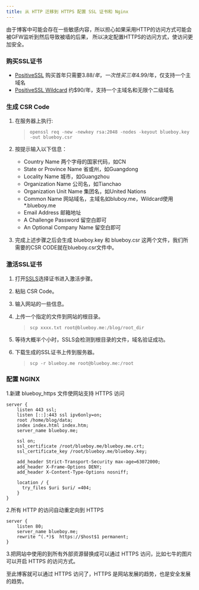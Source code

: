 ```yaml
---
title: 从 HTTP 迁移到 HTTPS 配置 SSL 证书和 Nginx
---
```


由于博客中可能会存在一些敏感内容，所以担心如果采用HTTP的访问方式可能会被GFW监听到然后导致被墙的后果，
所以决定配置HTTPS的访问方式，使访问更加安全。

### 购买SSL证书
+ [PositiveSSL](https://www.ssls.com/ssl-certificates/comodo-positivessl) 购买首年只需要$3.88/年，一次性买三年$4.99/年，仅支持一个主域名
+ [PositiveSSL Wildcard](https://www.ssls.com/ssl-certificates/comodo-positivessl-wildcard) 约$90/年，支持一个主域名和无限个二级域名

### 生成 CSR Code

1. 在服务器上执行:

     >```openssl req -new -newkey rsa:2048 -nodes -keyout blueboy.key -out blueboy.csr```

2. 按提示输入以下信息：

     + Country Name 两个字母的国家代码，如CN
     + State or Province Name 省或州，如Guangdong
     + Locality Name 城市，如Guangzhou
     + Organization Name 公司名，如Tianchao
     + Organization Unit Name 集团名，如United Nations
     + Common Name 网站域名，主域名如bluboy.me，Wildcard使用*.blueboy.me
     + Email Address 邮箱地址
     + A Challenge Password 留空白即可
     + An Optional Company Name 留空白即可

3. 完成上述步骤之后会生成 blueboy.key 和 blueboy.csr 这两个文件，我们所需要的CSR CODE就在blueboy.csr文件中。

### 激活SSL证书

1. 打开[SSLS](https://www.ssls.com/user/certificates)选择证书进入激活步骤。

2. 粘贴 CSR Code。

3. 输入网站的一些信息。

4. 上传一个指定的文件到网站的根目录。

    >```scp xxxx.txt root@blueboy.me:/blog/root_dir```

5. 等待大概半个小时，SSLS会检测到根目录的文件，域名验证成功。

6. 下载生成的SSL证书上传到服务器。

    >```scp -r blueboy.me root@blueboy.me:/root```


### 配置 NGINX

1.新建 blueboy_https 文件使网站支持 HTTPS 访问

```nginx
server {
    listen 443 ssl;
    listen [::]:443 ssl ipv6only=on;
    root /home/blog/data;
    index index.html index.htm;
    server_name blueboy.me;

    ssl on;
    ssl_certificate /root/blueboy.me/blueboy.me.crt;
    ssl_certificate_key /root/blueboy.me/blueboy.key;

    add_header Strict-Transport-Security max-age=63072000;
    add_header X-Frame-Options DENY;
    add_header X-Content-Type-Options nosniff;

    location / {
      try_files $uri $uri/ =404;
    }
}
```

2.所有 HTTP 的访问自动重定向到 HTTPS

```nginx
server {
    listen 80;
    server_name blueboy.me;
    rewrite ^(.*)$  https://$host$1 permanent;
}
```

3.把网站中使用的到所有外部资源替换成可以通过 HTTPS 访问，比如七牛的图片可以开启 HTTPS 的访问方式。

至此博客就可以通过 HTTPS 访问了，HTTPS 是网站发展的趋势，也是安全发展的趋势。
